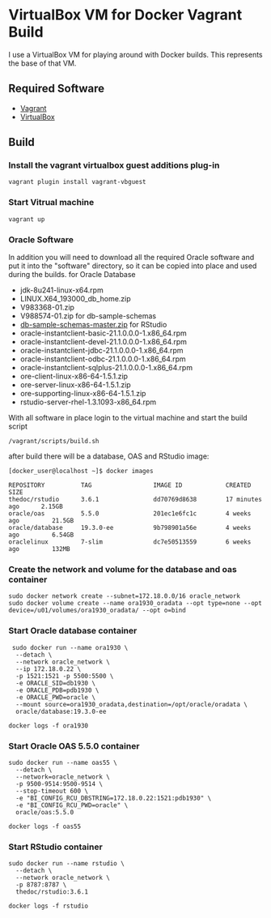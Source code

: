 # VirtualBox VM for Docker Vagrant Build

I use a VirtualBox VM for playing around with Docker builds. This represents the base of that VM.

## Required Software

* [Vagrant](https://www.vagrantup.com/downloads.html)
* [VirtualBox](https://www.virtualbox.org/wiki/Downloads)

## Build

### Install the vagrant virtualbox guest additions plug-in

```
vagrant plugin install vagrant-vbguest
```

### Start Vitrual machine
```
vagrant up
```

### Oracle Software
In addition you will need to download all the required Oracle software and put it into the "software" directory, so it can be copied into place and used during the builds.
for Oracle Database
- jdk-8u241-linux-x64.rpm
- LINUX.X64_193000_db_home.zip
- V983368-01.zip
- V988574-01.zip
for db-sample-schemas
- [db-sample-schemas-master.zip](https://github.com/oracle/db-sample-schemas/archive/master.zip)
for RStudio
- oracle-instantclient-basic-21.1.0.0.0-1.x86_64.rpm
- oracle-instantclient-devel-21.1.0.0.0-1.x86_64.rpm
- oracle-instantclient-jdbc-21.1.0.0.0-1.x86_64.rpm
- oracle-instantclient-odbc-21.1.0.0.0-1.x86_64.rpm
- oracle-instantclient-sqlplus-21.1.0.0.0-1.x86_64.rpm
- ore-client-linux-x86-64-1.5.1.zip
- ore-server-linux-x86-64-1.5.1.zip
- ore-supporting-linux-x86-64-1.5.1.zip
- rstudio-server-rhel-1.3.1093-x86_64.rpm

With all software in place login to the virtual machine and start the build script
```
/vagrant/scripts/build.sh
```
after build there will be a database, OAS and RStudio image:

```
[docker_user@localhost ~]$ docker images

REPOSITORY          TAG                 IMAGE ID            CREATED             SIZE
thedoc/rstudio      3.6.1               dd70769d8638        17 minutes ago      2.15GB
oracle/oas          5.5.0               201ec1e6fc1c        4 weeks ago         21.5GB
oracle/database     19.3.0-ee           9b798901a56e        4 weeks ago         6.54GB
oraclelinux         7-slim              dc7e50513559        6 weeks ago         132MB
```

### Create the network and volume for the database and oas container
```
sudo docker network create --subnet=172.18.0.0/16 oracle_network
sudo docker volume create --name ora1930_oradata --opt type=none --opt device=/u01/volumes/ora1930_oradata/ --opt o=bind
```

### Start Oracle database container
```
 sudo docker run --name ora1930 \
  --detach \
  --network oracle_network \
  --ip 172.18.0.22 \
  -p 1521:1521 -p 5500:5500 \
  -e ORACLE_SID=db1930 \
  -e ORACLE_PDB=pdb1930 \
  -e ORACLE_PWD=oracle \
  --mount source=ora1930_oradata,destination=/opt/oracle/oradata \
  oracle/database:19.3.0-ee

docker logs -f ora1930
```

### Start Oracle OAS 5.5.0 container
```
sudo docker run --name oas55 \
  --detach \
  --network=oracle_network \
  -p 9500-9514:9500-9514 \
  --stop-timeout 600 \
  -e "BI_CONFIG_RCU_DBSTRING=172.18.0.22:1521:pdb1930" \
  -e "BI_CONFIG_RCU_PWD=oracle" \
  oracle/oas:5.5.0

docker logs -f oas55
```

### Start RStudio container
```
sudo docker run --name rstudio \
  --detach \
  --network oracle_network \
  -p 8787:8787 \
  thedoc/rstudio:3.6.1

docker logs -f rstudio
```

